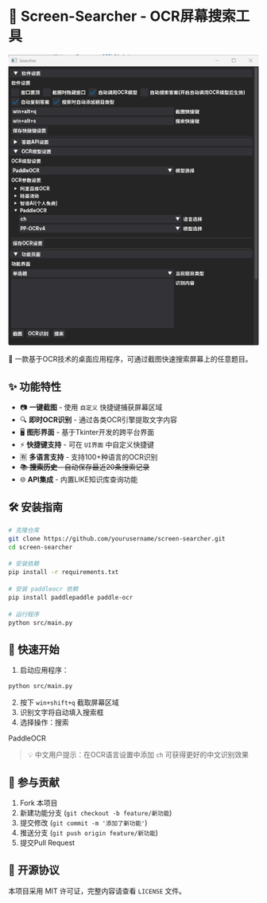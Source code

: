 # 🚀 Screen-Searcher - OCR屏幕搜索工具

![演示截图](./index.png)

📌 一款基于OCR技术的桌面应用程序，可通过截图快速搜索屏幕上的任意题目。

## ✨ 功能特性

- 📷 **一键截图** - 使用 `自定义` 快捷键捕获屏幕区域
- 🔍 **即时OCR识别** - 通过各类OCR引擎提取文字内容
- 🖥️ **图形界面** - 基于Tkinter开发的跨平台界面
- ⚡ **快捷键支持** - 可在 `UI界面` 中自定义快捷键
- 🈶 **多语言支持** - 支持100+种语言的OCR识别
- ~~📚 **搜索历史** - 自动保存最近20条搜索记录~~
- 🌐 **API集成** - 内置LIKE知识库查询功能

## 🛠️ 安装指南

```bash
# 克隆仓库
git clone https://github.com/yourusername/screen-searcher.git
cd screen-searcher

# 安装依赖
pip install -r requirements.txt

# 安装 paddleocr 依赖
pip install paddlepaddle paddle-ocr

# 运行程序
python src/main.py
```

## 🚦 快速开始

1. 启动应用程序：
```bash
python src/main.py
```

2. 按下 `win+shift+q` 截取屏幕区域
3. 识别文字将自动填入搜索框
4. 选择操作：搜索

PaddleOCR
> 💡 中文用户提示：在OCR语言设置中添加 `ch` 可获得更好的中文识别效果

## 🤝 参与贡献

1. Fork 本项目
2. 新建功能分支 (`git checkout -b feature/新功能`)
3. 提交修改 (`git commit -m '添加了新功能'`)
4. 推送分支 (`git push origin feature/新功能`)
5. 提交Pull Request

## 📄 开源协议

本项目采用 MIT 许可证，完整内容请查看 `LICENSE` 文件。
